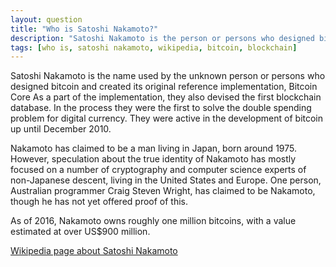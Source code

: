 ```yaml
---
layout: question
title: "Who is Satoshi Nakamoto?"
description: "Satoshi Nakamoto is the person or persons who designed bitcoin and created its original reference implementation"
tags: [who is, satoshi nakamoto, wikipedia, bitcoin, blockchain]
---
```


Satoshi Nakamoto is the name used by the unknown person or persons who designed bitcoin and created its original reference implementation, Bitcoin Core As a part of the implementation, they also devised the first blockchain database. In the process they were the first to solve the double spending problem for digital currency. They were active in the development of bitcoin up until December 2010.

Nakamoto has claimed to be a man living in Japan, born around 1975. However, speculation about the true identity of Nakamoto has mostly focused on a number of cryptography and computer science experts of non-Japanese descent, living in the United States and Europe. One person, Australian programmer Craig Steven Wright, has claimed to be Nakamoto, though he has not yet offered proof of this.

As of 2016, Nakamoto owns roughly one million bitcoins, with a value estimated at over US$900 million.

[Wikipedia page about Satoshi Nakamoto](https://en.wikipedia.org/wiki/Satoshi_Nakamoto)
